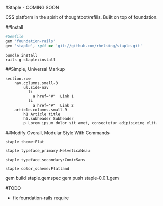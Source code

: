 #Staple - COMING SOON

CSS platform in the spirit of thoughtbot/refills. Built on top of foundation.

##Install
```ruby
#Gemfile
gem 'foundation-rails'
gem 'staple', :git => 'git://github.com/rhelsing/staple.git'
```

```command
bundle install
rails g staple:install
```

##Simple, Universal Markup
```slim
section.row
	nav.columns.small-3
		ul.side-nav
		  li
		    a href="#"  Link 1
		  li
		    a href="#"  Link 2
	article.columns.small-9
		h1 Article title
		h5.subheader Subheader
		p Lorem ipsum dolor sit amet, consectetur adipisicing elit.
```

##Modify Overall, Modular Style With Commands
```console
staple theme:Flat
```

```console
staple typeface_primary:HelveticaNeau
```

```console
staple typeface_secondary:ComicSans
```

```console
staple color_scheme:Flatland
```

gem build staple.gemspec
gem push staple-0.0.1.gem

#TODO

* fix foundation-rails require